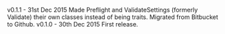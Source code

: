 v0.1.1 - 31st Dec 2015
         Made Preflight and ValidateSettings (formerly Validate) their own classes instead of being traits.
         Migrated from Bitbucket to Github.
v0.1.0 - 30th Dec 2015
         First release.
